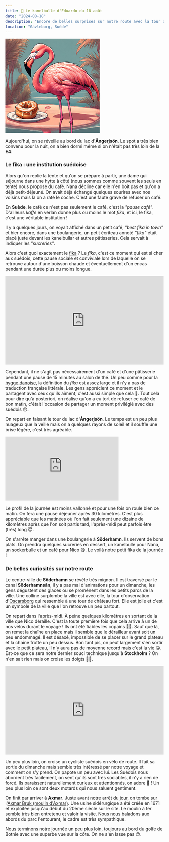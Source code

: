 ```yaml
---
title: 🥮 Le kanelbulle d'Eduardo du 18 août
date: "2024-08-18"
description: "Encore de belles surprises sur notre route avec la tour d'observation d'Oscarsborg et le moulin d'Axmar !"
location: "Gävleborg, Suède"
---
```


![Kanelbullar d'Eduardo](../kanelbullar_eduardo.png)

Aujourd'hui, on se réveille au bord du lac d'**Ångerjsön**. Le spot a très bien convenu pour la nuit, on a bien dormi même si on n'était pas très loin de la **E4**.

### Le fika : une institution suédoise

Alors qu'on replie la tente et qu'on se prépare à partir, une dame qui séjourne dans une hytte à côté (nous sommes comme souvent les seuls en tente) nous propose du café. Nana décline car elle n'en boit pas et qu'on a déjà petit-déjeuné. On avait déjà échangé quelques sourires avec nos voisins mais là on a raté le coche. C'est une faute grave de refuser un café.

En **Suède**, le café ce n'est pas seulement le café, c'est la _"pause café"_. D'ailleurs _kaffe_ en verlan donne plus ou moins le mot _fika_, et ici, le fika, c'est une véritable institution !

Il y a quelques jours, on voyait affiché dans un petit café, _"best fika in town"_ et hier encore, dans une boulangerie, un petit écriteau annoté _"fika"_ était placé juste devant les kanelbullar et autres pâtisseries. Cela servait à indiquer les _"sucreries"_.

Alors c'est quoi exactement le [fika](https://visitsweden.fr/voir-faire/gastronomie/bars-cafes-et-restaurants/la-pause-fika-une-tasse-de-cafe-sociale/) ? Le _fika_, c'est ce moment qui est si cher aux suédois, cette pause sociale et conviviale lors de laquelle on se retrouve autour d'une boisson chaude et éventuellement d'un encas pendant une durée plus ou moins longue.

<div style="width: 100%; height: 0; position: relative; padding-bottom: 56%;"><iframe src="https://giphy.com/embed/FCMWpO4rbGeYNB5h6L" style="top: 0; left: 0; width: 100%; height: 100%; position: absolute; border: 0;" allowfullscreen scrolling="no" allow="encrypted-media;" class="giphy-embed"></iframe></div>

Cependant, il ne s'agit pas nécessairement d'un café et d'une pâtisserie pendant une pause de 15 minutes au salon de thé. Un peu comme pour la [hygge danoise](https://www.visitdenmark.fr/danemark/quoi-faire/hygge/que-signifie-hygge), la définition du _fika_ est assez large et il n'y a pas de traduction française littérale. Les gens apprécient ce moment et le partagent avec ceux qu'ils aiment, c'est aussi simple que cela 🥰. Tout cela pour dire qu'à posteriori, on réalise qu'on a eu tort de refuser ce café de bon matin, c'était l'occasion de partager un moment privilégié avec des suédois 😞.

On repart en faisant le tour du lac d'**Ångerjsön**. Le temps est un peu plus nuageux que la veille mais on a quelques rayons de soleil et il souffle une brise légère, c'est très agréable.

<iframe width="360" height="202.5" src="https://www.youtube-nocookie.com/embed/zUsyW_-P398?si=88a-WoVbaCWU-HyH" title="YouTube video player" frameborder="0" allow="accelerometer; autoplay; clipboard-write; encrypted-media; gyroscope; picture-in-picture; web-share"></iframe>

Le profil de la journée est moins vallonné et pour une fois on roule bien ce matin. On fera une pause déjeuner après 30 kilomètres. C'est plus appréciable que les matinées où l'on fait seulement une dizaine de kilomètres après que l'on soit partis tard, l'après-midi peut parfois être (très) long 😇.

On s'arrête manger dans une boulangerie à **Söderhamn**. Ils servent de bons plats. On prendra quelques sucreries en dessert, un kanelbulle pour Nana, un sockerbulle et un café pour Nico 😋. Le voilà notre petit fika de la journée !

### De belles curiosités sur notre route

Le centre-ville de **Söderhamn** se révèle très mignon. Il est traversé par le canal **Söderhamnsån**, il y a pas mal d'animations pour un dimanche, les gens dégustent des glaces ou se promènent dans les petits parcs de la ville. Une colline surplombe la ville est avec elle, la tour d'observation d'[Oscarsborg](https://www.visitsoderhamn.se/en/oscarsborg-observation-tower) qui ressemble à une tour de château fort. Elle est jolie et c'est un symbole de la ville que l'on retrouve un peu partout.

On repart dans l'après-midi. À peine quelques kilomètres en sortant de la ville que Nico déraille. C'est la toute première fois que cela arrive à un de nos vélos durant le voyage ! Ils ont été fiables les copains 👍🏼. Sauf que là, on remet la chaîne en place mais il semble que le dérailleur avant soit un peu endommagé. Il est désaxé, impossible de se placer sur le grand plateau et la chaîne frotte un peu dessus. Bon tant pis, on peut largement s'en sortir avec le petit plateau, il n'y aura pas de moyenne record mais c'est la vie 🙃. Est-ce que ce sera notre dernier souci technique jusqu'à **Stockholm** ? On n'en sait rien mais on croise les doigts 🤞🏼.

<div style="width: 100%; height: 0; position: relative; padding-bottom: 56%;"><iframe src="https://giphy.com/embed/3ornk3ifPpyCwE8Ti8" style="top: 0; left: 0; width: 100%; height: 100%; position: absolute; border: 0;" allowfullscreen scrolling="no" allow="encrypted-media;" class="giphy-embed"></iframe></div>

Un peu plus loin, on croise un cycliste suédois en vélo de route. Il fait sa sortie du dimanche mais semble très intéressé par notre voyage et comment on s'y prend. On papote un peu avec lui. Les Suédois nous abordent très facilement, on sent qu'ils sont très sociables, il n'y a rien de forcé. Ils paraissent naturellement curieux et attentionnés, on adore 🤩 ! Un peu plus loin ce sont deux motards qui nous saluent gentiment.

On finit par arriver à **Axmar**. Juste avant notre arrêt du jour, on tombe sur l'[Axmar Bruk (moulin d'Axmar)](https://www.visitgavle.se/en/axmar-bruk). Une usine sidérurgique a été créée en 1671 et exploitée jusqu'au début du 20ème siècle sur le site. Le moulin à fer semble très bien entretenu et valoir la visite. Nous nous baladons aux abords du parc l'entourant, le cadre est très sympathique.

Nous terminons notre journée un peu plus loin, toujours au bord du golfe de Botnie avec une superbe vue sur la côte. On ne s'en lasse pas 😉.
